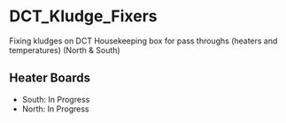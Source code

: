 # DCT_Kludge_Fixers
Fixing kludges on DCT Housekeeping box for pass throughs (heaters and temperatures) (North &amp; South)

## Heater Boards
  * South: In Progress
  * North: In Progress
